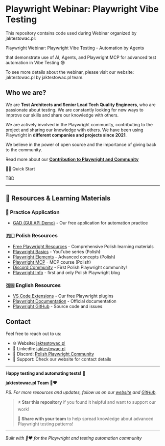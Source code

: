 # Playwright Webinar: Playwright Vibe Testing

This repository contains code used during Webinar organized by jaktestowac.pl:

Playwright Webinar: Playwright Vibe Testing - Automation by Agents

that demonstrate use of AI, Agents, and Playwright MCP for advanced test automation in Vibe Testing 😎

To see more details about the webinar, please visit our website: jaktestowac.pl by jaktestowac.pl team.

## Who we are?

We are **Test Architects and Senior Lead Tech Quality Engineers**, who are passionate about testing.
We are constantly looking for new ways to improve our skills and share our knowledge with others.

We are actively involved in the Playwright community, contributing to the project and sharing our knowledge with others. We have been using Playwright in **different companies and projects since 2021**.

We believe in the power of open source and the importance of giving back to the community.

Read more about our **[Contribution to Playwright and Community](https://jaktestowac.pl/contribution-playwright/)**

🏃‍♂️ Quick Start

TBD

---

## 📖 Resources & Learning Materials

### **🦎 Practice Application**

- [GAD (GUI API Demo)](https://github.com/jaktestowac/gad-gui-api-demo) - Our free application for automation practice

### **🇵🇱 Polish Resources**

- [Free Playwright Resources](https://jaktestowac.pl/darmowy-playwright/) - Comprehensive Polish learning materials
- [Playwright Basics](https://www.youtube.com/playlist?list=PLfKhn9AcZ-cD2TCB__K7NP5XARaCzZYn7) - YouTube series (Polish)
- [Playwright Elements](https://www.youtube.com/playlist?list=PLfKhn9AcZ-cAcpd-XN4pKeo-l4YK35FDA) - Advanced concepts (Polish)
- [Playwright MCP](https://www.youtube.com/playlist?list=PLfKhn9AcZ-cCqD34AG5YRejujaBqCBgl4) - MCP course (Polish)
- [Discord Community](https://discord.gg/mUAqQ7FUaZ) - First Polish Playwright community!
- [Playwright Info](https://playwright.info/) - first and only Polish Playwright blog

### **🇬🇧 English Resources**

- [VS Code Extensions](https://marketplace.visualstudio.com/publishers/jaktestowac-pl) - Our free Playwright plugins
- [Playwright Documentation](https://playwright.dev/docs/intro) - Official documentation
- [Playwright GitHub](https://github.com/microsoft/playwright) - Source code and issues

## Contact

Feel free to reach out to us:

- 🌐 Website: [jaktestowac.pl](https://jaktestowac.pl)
- 💼 LinkedIn: [jaktestowac.pl](https://www.linkedin.com/company/jaktestowac/)
- 💬 Discord: [Polish Playwright Community](https://discord.gg/mUAqQ7FUaZ)
- 📧 Support: Check our website for contact details

---

**Happy testing and automating tests!** 🚀

**jaktestowac.pl Team** 💚❤️

_PS. For more resources and updates, follow us on our [website](https://jaktestowac.pl) and [GitHub](https://github.com/jaktestowac)._

> **⭐ Star this repository** if you found it helpful and want to support our work!
>
> **🔄 Share with your team** to help spread knowledge about advanced Playwright testing patterns!

---

_Built with 💚❤️ for the Playwright and testing automation community_
